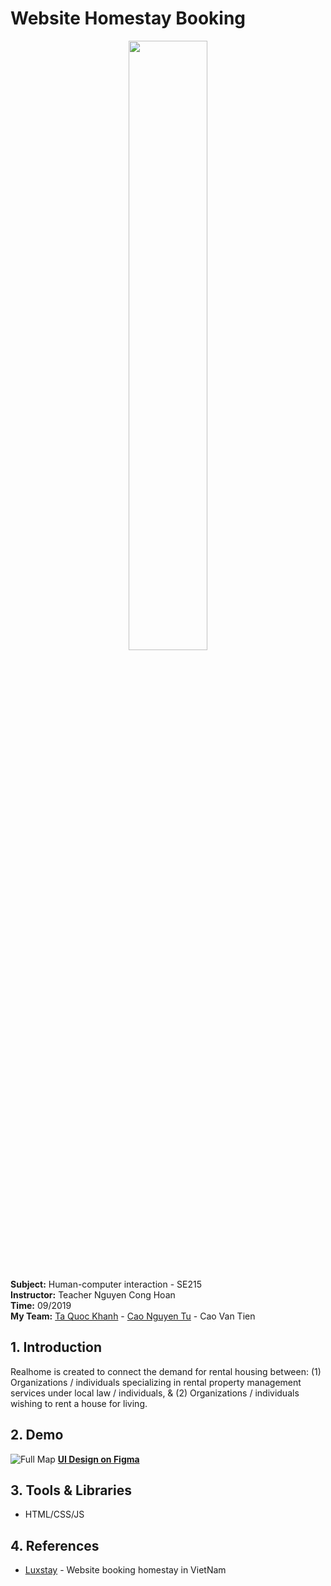# Website Homestay Booking

<p align="center">
   <img width="50%" src ="https://github.com/khanhtaquoc98/Website-Homestay-HTML/blob/master/images/home.png" />
</p>

<br> **Subject:** Human-computer interaction - SE215
<br> **Instructor:** Teacher Nguyen Cong Hoan
<br> **Time:** 09/2019
<br> **My Team:** 
[Ta Quoc Khanh](https://github.com/khanhtaquoc98) - [Cao Nguyen Tu](https://github.com/tudautroccuto741) - Cao Van Tien


## 1. Introduction
Realhome is created to connect the demand for rental housing between: (1) Organizations / individuals specializing in rental property management services under local law / individuals, & (2) Organizations / individuals wishing to rent a house for living.


## 2. Demo
![Full Map](https://github.com/khanhtaquoc98/Website-Homestay-HTML/blob/master/images/demo-bg.png?raw=true)
**[UI Design on Figma](https://www.figma.com/file/xnRhTdyCAi7aTqoEKUFGBt/Index?node-id=0%3A1)**


## 3. Tools & Libraries
- HTML/CSS/JS


## 4. References
- [Luxstay](https://www.luxstay.com/) - Website booking homestay in VietNam

